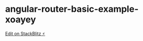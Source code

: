 # angular-router-basic-example-xoayey

[Edit on StackBlitz ⚡️](https://stackblitz.com/edit/angular-router-basic-example-xoayey)